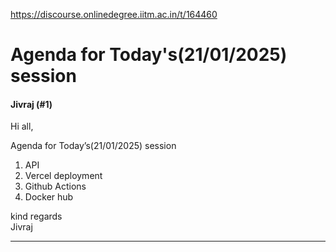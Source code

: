 https://discourse.onlinedegree.iitm.ac.in/t/164460

<html><head><meta charset='utf-8'><title>Agenda for Today's(21/01/2025) session</title></head><body>
<h1>Agenda for Today's(21/01/2025) session</h1>
<h4>Jivraj (#1)</h4>
<p>Hi all,</p>
<p>Agenda for Today’s(21/01/2025) session</p>
<ol>
<li>API</li>
<li>Vercel deployment</li>
<li>Github Actions</li>
<li>Docker hub</li>
</ol>
<p>kind regards<br/>
Jivraj</p><hr>

</body></html>